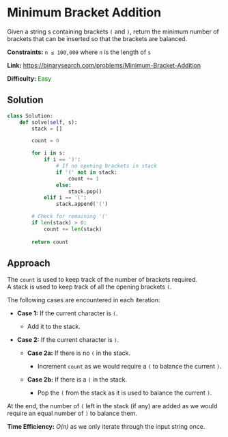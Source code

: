 # Minimum Bracket Addition

Given a string s containing brackets `(` and `)`, return the minimum number of brackets that can be inserted so that the brackets are balanced.

**Constraints:** `n ≤ 100,000` where `n` is the length of `s`

**Link:** https://binarysearch.com/problems/Minimum-Bracket-Addition

**Difficulty:** <span style="color: green">Easy</span>

## Solution

```python
class Solution:
    def solve(self, s):
        stack = []

        count = 0

        for i in s:
            if i == ')':
                # If no opening brackets in stack
                if '(' not in stack:
                    count += 1
                else:
                    stack.pop()
            elif i == '(':
                stack.append('(')

        # Check for remaining '('
        if len(stack) > 0:
            count += len(stack)
        
        return count
```

## Approach

The `count` is used to keep track of the number of brackets required.<br>
A stack is used to keep track of all the opening brackets `(`.<br>

The following cases are encountered in each iteration:

- **Case 1:** If the current character is `(`. 
   
   - Add it to the stack.

- **Case 2:** If the current character is `)`.

   - **Case 2a:** If there is no `(` in the stack.
      
      - Increment `count` as we would require a `(` to balance the current `)`.
    
    - **Case 2b:** If there is a `(` in the stack.

      - Pop the `(` from the stack as it is used to balance the current `)`.

At the end, the number of `(` left in the stack (if any) are added as we would require an equal number of `)` to balance them.

**Time Efficiency:** _O(n)_ as we only iterate through the input string once.